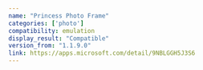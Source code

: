 ```yaml
---
name: "Princess Photo Frame"
categories: ['photo']
compatibility: emulation
display_result: "Compatible"
version_from: "1.1.9.0"
link: https://apps.microsoft.com/detail/9NBLGGH5J3S6
---
```

